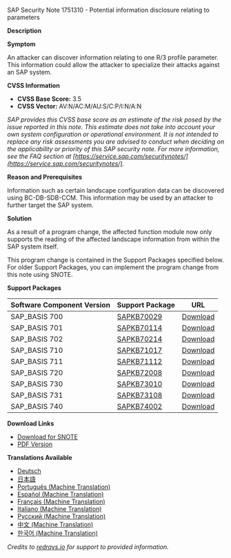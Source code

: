 SAP Security Note 1751310 - Potential information disclosure relating to parameters

**Description**

**Symptom**

An attacker can discover information relating to one R/3 profile parameter. This information could allow the attacker to specialize their attacks against an SAP system.

**CVSS Information**

- **CVSS Base Score:** 3.5
- **CVSS Vector:** AV:N/AC:M/AU:S/C:P/I:N/A:N

_SAP provides this CVSS base score as an estimate of the risk posed by the issue reported in this note. This estimate does not take into account your own system configuration or operational environment. It is not intended to replace any risk assessments you are advised to conduct when deciding on the applicability or priority of this SAP security note. For more information, see the FAQ section at [https://service.sap.com/securitynotes/](https://service.sap.com/securitynotes/)._

**Reason and Prerequisites**

Information such as certain landscape configuration data can be discovered using BC-DB-SDB-CCM. This information may be used by an attacker to further target the SAP system.

**Solution**

As a result of a program change, the affected function module now only supports the reading of the affected landscape information from within the SAP system itself.

This program change is contained in the Support Packages specified below. For older Support Packages, you can implement the program change from this note using SNOTE.

**Support Packages**

| Software Component Version | Support Package              | URL                                                                                  |
|----------------------------|------------------------------|--------------------------------------------------------------------------------------|
| SAP_BASIS 700              | [SAPKB70029](https://me.sap.com/supportpackage/SAPKB70029) | [Download](https://me.sap.com/supportpackage/SAPKB70029)                            |
| SAP_BASIS 701              | [SAPKB70114](https://me.sap.com/supportpackage/SAPKB70114) | [Download](https://me.sap.com/supportpackage/SAPKB70114)                            |
| SAP_BASIS 702              | [SAPKB70214](https://me.sap.com/supportpackage/SAPKB70214) | [Download](https://me.sap.com/supportpackage/SAPKB70214)                            |
| SAP_BASIS 710              | [SAPKB71017](https://me.sap.com/supportpackage/SAPKB71017) | [Download](https://me.sap.com/supportpackage/SAPKB71017)                            |
| SAP_BASIS 711              | [SAPKB71112](https://me.sap.com/supportpackage/SAPKB71112) | [Download](https://me.sap.com/supportpackage/SAPKB71112)                            |
| SAP_BASIS 720              | [SAPKB72008](https://me.sap.com/supportpackage/SAPKB72008) | [Download](https://me.sap.com/supportpackage/SAPKB72008)                            |
| SAP_BASIS 730              | [SAPKB73010](https://me.sap.com/supportpackage/SAPKB73010) | [Download](https://me.sap.com/supportpackage/SAPKB73010)                            |
| SAP_BASIS 731              | [SAPKB73108](https://me.sap.com/supportpackage/SAPKB73108) | [Download](https://me.sap.com/supportpackage/SAPKB73108)                            |
| SAP_BASIS 740              | [SAPKB74002](https://me.sap.com/supportpackage/SAPKB74002) | [Download](https://me.sap.com/supportpackage/SAPKB74002)                            |

**Download Links**

- [Download for SNOTE](https://notesdownloads.sap.com/note/0040000010410432017)
- [PDF Version](https://me.sap.com/sap/support/sfm/notes/print/0001751310?language=en-US&token=27A2EA53A5A4BCAF34DD7431E7A5C3AD)

**Translations Available**

- [Deutsch](https://me.sap.com/notes/0001751310/D)
- [日本語](https://me.sap.com/notes/0001751310/J)
- [Português (Machine Translation)](https://me.sap.com/notes/0001751310/P)
- [Español (Machine Translation)](https://me.sap.com/notes/0001751310/S)
- [Français (Machine Translation)](https://me.sap.com/notes/0001751310/F)
- [Italiano (Machine Translation)](https://me.sap.com/notes/0001751310/I)
- [Русский (Machine Translation)](https://me.sap.com/notes/0001751310/R)
- [中文 (Machine Translation)](https://me.sap.com/notes/0001751310/1)
- [한국어 (Machine Translation)](https://me.sap.com/notes/0001751310/3)

_Credits to [redrays.io](https://redrays.io) for support to provided information._